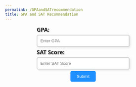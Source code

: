 ```yaml
---
permalink: /GPAandSATrecommendation
title: GPA and SAT Recommendation
---
```


<html lang="en">
<head>
    <meta charset="UTF-8">
    <meta name="viewport" content="width=device-width, initial-scale=1.0">
    <title>GPA & SAT Form</title>
    <style>
        /* Style for the animated input field */
        .animated-input {
            display: flex;
            flex-direction: column;
            max-width: 300px;
            margin: 0 auto;
        }
        label[for="gpa"], label[for="sat"] {
            font-family: 'Segoe UI', Tahoma, Geneva, Verdana, sans-serif;
            font-weight: bold;
            font-size: 18px;
            text-shadow: 2px 2px 3px rgba(0, 0, 0, 0.2);
            transition: text-shadow 0.3s; /* Added transition property */
        }
        label[for="gpa"]:hover, label[for="sat"]:hover {
            text-shadow: 5px 5px 8px rgba(0, 0, 0, 0.4); /* Shadow effect on hover */
        }
        input[type="number"] {
            padding: 10px;
            margin: 5px 0;
            border: 2px solid #ccc;
            border-radius: 5px;
            transition: border 0.3s, transform 0.3s; /* Added transform property */
            box-shadow: 3px 3px 6px rgba(0, 0, 0, 0.1); /* Adding box shadow */
        }
        input[type="number"]:focus {
            border: 2px solid dodgerblue;
            transform: scale(1.05); /* Scale animation on focus */
        }
        #message {
            margin-top: 10px;
            font-weight: bold;
            display: none;
            animation: fadeIn 2s ease-in-out; /* Adding fade-in animation */
        }
        button {
            display: block;
            margin: 0 auto;
            padding: 10px 20px;
            background-color: dodgerblue;
            color: white;
            border: none;
            border-radius: 5px;
            cursor: pointer;
            transition: background-color 0.3s;
        }
        button:hover {
            background-color: deepskyblue;
        }
        @keyframes fadeIn {
            from {
                opacity: 0;
            }
            to {
                opacity: 1;
            }
        }
    </style>
</head>
<body>
    <div class="animated-input">
        <label for="gpa">GPA:</label>
        <input type="number" id="gpa" placeholder="Enter GPA">
    </div>
    <div class="animated-input">
        <label for="sat">SAT Score:</label>
        <input type="number" id="sat" placeholder="Enter SAT Score">
    </div>
    <button onclick="showFitCollegeMessage()">Submit</button>
    <div id="message">Generating a fit college for you</div>
    <div id="question"></div>
    <script>
        function showFitCollegeMessage() {
            // Get the message element
            var messageElement = document.getElementById('message');
            // Display the message element
            messageElement.style.display = 'block';
        }
    </script>
</body>
</html>
